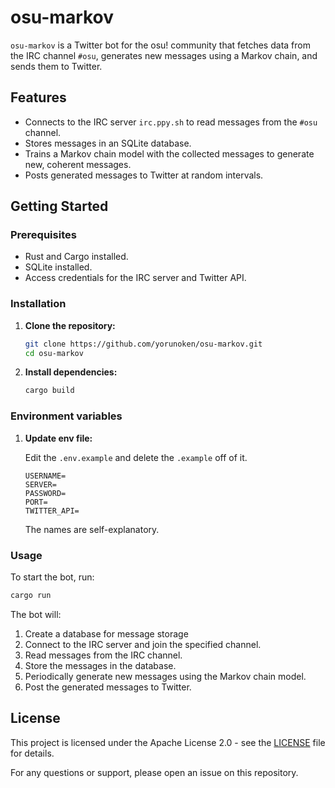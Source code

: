 # osu-markov

`osu-markov` is a Twitter bot for the osu! community that fetches data from the IRC channel `#osu`, generates new messages using a Markov chain, and sends them to Twitter.

## Features

- Connects to the IRC server `irc.ppy.sh` to read messages from the `#osu` channel.
- Stores messages in an SQLite database.
- Trains a Markov chain model with the collected messages to generate new, coherent messages.
- Posts generated messages to Twitter at random intervals.

## Getting Started

### Prerequisites

- Rust and Cargo installed.
- SQLite installed.
- Access credentials for the IRC server and Twitter API.

### Installation

1. **Clone the repository:**

    ```sh
    git clone https://github.com/yorunoken/osu-markov.git
    cd osu-markov
    ```

2. **Install dependencies:**

    ```sh
    cargo build
    ```


### Environment variables

1. **Update env file:**

    Edit the `.env.example` and delete the `.example` off of it.

    ```
    USERNAME=
    SERVER=
    PASSWORD=
    PORT=
    TWITTER_API=
    ```

    The names are self-explanatory.

### Usage

To start the bot, run:

```sh
cargo run
```

The bot will:

1. Create a database for message storage
2. Connect to the IRC server and join the specified channel.
3. Read messages from the IRC channel.
4. Store the messages in the database.
5. Periodically generate new messages using the Markov chain model.
6. Post the generated messages to Twitter.

## License

This project is licensed under the Apache License 2.0 - see the [LICENSE](LICENSE) file for details.

For any questions or support, please open an issue on this repository.
